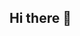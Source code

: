 ## Hi there 👋

<!--
**mcatspireaid/MCATspireAID** is a ✨ _special_ ✨ repository because its `README.md` (this file) appears on your Github
<!DOCTYPE html><html lang="en">
<head>
  <meta charset="UTF-8" />
  <meta name="viewport" content="width=device-width, initial-scale=1.0" />
  <title>MCATspireAid</title>
  <style>
    body {
      font-family: Arial, sans-serif;
      margin: 0;
      padding: 0;
      background-color: #f7f9fb;
      color: #333;
    }
    header {
      background-color: #3f51b5;
      color: white;
      padding: 1rem;
      text-align: center;
    }
    nav {
      background-color: #283593;
      padding: 0.5rem;
      text-align: center;
    }
    nav a {
      color: white;
      margin: 0 1rem;
      text-decoration: none;
      font-weight: bold;
    }
    nav a:hover {
      text-decoration: underline;
    }
    main {
      padding: 2rem;
    }
    section {
      margin-bottom: 2rem;
    }
    footer {
      background-color: #3f51b5;
      color: white;
      text-align: center;
      padding: 1rem;
      position: fixed;
      width: 100%;
      bottom: 0;
    }
    form {
      display: flex;
      flex-direction: column;
      max-width: 400px;
      margin: auto;
    }
    input, textarea {
      margin: 0.5rem 0;
      padding: 0.5rem;
      border: 1px solid #ccc;
      border-radius: 4px;
    }
    button {
      background-color: #3f51b5;
      color: white;
      padding: 0.5rem;
      border: none;
      border-radius: 4px;
      cursor: pointer;
    }
    button:hover {
      background-color: #303f9f;
    }
  </style>
</head>
<body>
  <header>
    <h1>MCATspireAid</h1>
    <p>Your trusted companion for MCAT & MDCAT preparation</p>
  </header>  <nav>
    <a href="#home">Home</a>
    <a href="#notes">Notes</a>
    <a href="#mcqs">MCQs</a>
    <a href="#quizzes">Quizzes</a>
    <a href="#blog">Blog</a>
    <a href="#contact">Contact</a>
  </nav>  <main>
    <section id="home">
      <h2>Welcome to MCATspireAid</h2>
      <p>We provide free, high-quality resources for MCAT and MDCAT aspirants.</p>
